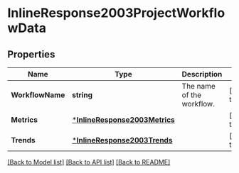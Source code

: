 # InlineResponse2003ProjectWorkflowData

## Properties
Name | Type | Description | Notes
------------ | ------------- | ------------- | -------------
**WorkflowName** | **string** | The name of the workflow. | [default to null]
**Metrics** | [***InlineResponse2003Metrics**](inline_response_200_3_metrics.md) |  | [default to null]
**Trends** | [***InlineResponse2003Trends**](inline_response_200_3_trends.md) |  | [default to null]

[[Back to Model list]](../README.md#documentation-for-models) [[Back to API list]](../README.md#documentation-for-api-endpoints) [[Back to README]](../README.md)

